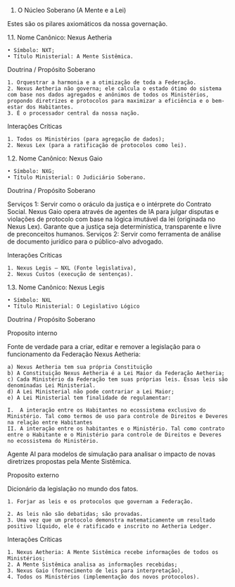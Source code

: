 1. O Núcleo Soberano (A Mente e a Lei)

Estes são os pilares axiomáticos da nossa governação.

1.1. Nome Canônico: Nexus Aetheria

    • Símbolo: NXT;
    • Título Ministerial: A Mente Sistêmica.

Doutrina / Propósito Soberano

    1. Orquestrar a harmonia e a otimização de toda a Federação. 
    2. Nexus Aetheria não governa; ele calcula o estado ótimo do sistema com base nos dados agregados e anônimos de todos os Ministérios, propondo diretrizes e protocolos para maximizar a eficiência e o bem-estar dos Habitantes. 
    3. É o processador central da nossa nação.

Interações Críticas

    1. Todos os Ministérios (para agregação de dados);
    2. Nexus Lex (para a ratificação de protocolos como lei).

1.2. Nome Canônico: Nexus Gaio

    • Símbolo: NXG;
    • Título Ministerial: O Judiciário Soberano.

Doutrina / Propósito Soberano

Serviços 1: Servir como o oráculo da justiça e o intérprete do Contrato Social. Nexus Gaio opera através de agentes de IA para julgar disputas e violações de protocolo com base na lógica imutável da lei (originada no Nexus Lex). Garante que a justiça seja determinística, transparente e livre de preconceitos humanos.
Serviços 2: Servir como ferramenta de análise de documento jurídico para o público-alvo advogado.

Interações Críticas

    1. Nexus Legis – NXL (Fonte legislativa), 
    2. Nexus Custos (execução de sentenças).


1.3. Nome Canônico: Nexus Legis

    • Símbolo: NXL
    • Título Ministerial: O Legislativo Lógico

Doutrina / Propósito Soberano

Proposito interno

Fonte de verdade para a criar, editar e remover a legislação para o funcionamento da Federação Nexus Aetheria:

    a) Nexus Aetheria tem sua própria Constituição
    b) A Constituição Nexus Aetheria é a Lei Maior da Federação Aetheria;
    c) Cada Ministério da Federação tem suas próprias leis. Essas leis são denominadas Lei Ministerial.
    d) A Lei Ministerial não pode contrariar a Lei Maior;
    e) A Lei Ministerial tem finalidade de regulamentar:

    I. 	A interação entre os Habitantes no ecossistema exclusivo do Ministério. Tal como termos de uso para controle de Direitos e Deveres na relação entre Habitantes
    II. A interação entre os habitantes e o Ministério. Tal como contrato entre o Habitante e o Ministério para controle de Direitos e Deveres no ecossistema do Ministério.



Agente AI para modelos de simulação para analisar o impacto de novas diretrizes propostas pela Mente Sistêmica. 


Proposito externo

Dicionário da legislação no mundo dos fatos.

    1. Forjar as leis e os protocolos que governam a Federação. 
       
    2. As leis não são debatidas; são provadas. 
    3. Uma vez que um protocolo demonstra matematicamente um resultado positivo líquido, ele é ratificado e inscrito no Aetheria Ledger.

Interações Críticas

    1. Nexus Aetheria: A Mente Sistêmica recebe informações de todos os Ministérios;
    2. A Mente Sistêmica analisa as informações recebidas;
    3. Nexus Gaio (fornecimento de leis para interpretação), 
    4. Todos os Ministérios (implementação dos novos protocolos).
